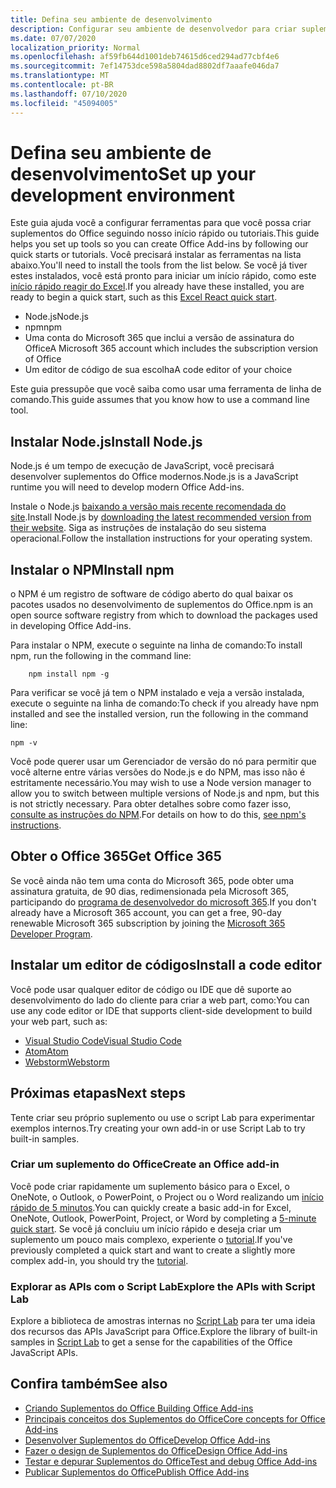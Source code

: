 ```yaml
---
title: Defina seu ambiente de desenvolvimento
description: Configurar seu ambiente de desenvolvedor para criar suplementos do Office
ms.date: 07/07/2020
localization_priority: Normal
ms.openlocfilehash: af59fb644d1001deb74615d6ced294ad77cbf4e6
ms.sourcegitcommit: 7ef14753dce598a5804dad8802df7aaafe046da7
ms.translationtype: MT
ms.contentlocale: pt-BR
ms.lasthandoff: 07/10/2020
ms.locfileid: "45094005"
---
```

# <a name="set-up-your-development-environment"></a><span data-ttu-id="b3fea-103">Defina seu ambiente de desenvolvimento</span><span class="sxs-lookup"><span data-stu-id="b3fea-103">Set up your development environment</span></span>

<span data-ttu-id="b3fea-104">Este guia ajuda você a configurar ferramentas para que você possa criar suplementos do Office seguindo nosso início rápido ou tutoriais.</span><span class="sxs-lookup"><span data-stu-id="b3fea-104">This guide helps you set up tools so you can create Office Add-ins by following our quick starts or tutorials.</span></span> <span data-ttu-id="b3fea-105">Você precisará instalar as ferramentas na lista abaixo.</span><span class="sxs-lookup"><span data-stu-id="b3fea-105">You'll need to install the tools from the list below.</span></span> <span data-ttu-id="b3fea-106">Se você já tiver estes instalados, você está pronto para iniciar um início rápido, como este [início rápido reagir do Excel](../quickstarts/excel-quickstart-react.md).</span><span class="sxs-lookup"><span data-stu-id="b3fea-106">If you already have these installed, you are ready to begin a quick start, such as this [Excel React quick start](../quickstarts/excel-quickstart-react.md).</span></span>

- <span data-ttu-id="b3fea-107">Node.js</span><span class="sxs-lookup"><span data-stu-id="b3fea-107">Node.js</span></span>
- <span data-ttu-id="b3fea-108">npm</span><span class="sxs-lookup"><span data-stu-id="b3fea-108">npm</span></span>
- <span data-ttu-id="b3fea-109">Uma conta do Microsoft 365 que inclui a versão de assinatura do Office</span><span class="sxs-lookup"><span data-stu-id="b3fea-109">A Microsoft 365 account which includes the subscription version of Office</span></span>
- <span data-ttu-id="b3fea-110">Um editor de código de sua escolha</span><span class="sxs-lookup"><span data-stu-id="b3fea-110">A code editor of your choice</span></span>

<span data-ttu-id="b3fea-111">Este guia pressupõe que você saiba como usar uma ferramenta de linha de comando.</span><span class="sxs-lookup"><span data-stu-id="b3fea-111">This guide assumes that you know how to use a command line tool.</span></span> 

## <a name="install-nodejs"></a><span data-ttu-id="b3fea-112">Instalar Node.js</span><span class="sxs-lookup"><span data-stu-id="b3fea-112">Install Node.js</span></span>

<span data-ttu-id="b3fea-113">Node.js é um tempo de execução de JavaScript, você precisará desenvolver suplementos do Office modernos.</span><span class="sxs-lookup"><span data-stu-id="b3fea-113">Node.js is a JavaScript runtime you will need to develop modern Office Add-ins.</span></span>

<span data-ttu-id="b3fea-114">Instale o Node.js [baixando a versão mais recente recomendada do site](https://nodejs.org).</span><span class="sxs-lookup"><span data-stu-id="b3fea-114">Install Node.js by [downloading the latest recommended version from their website](https://nodejs.org).</span></span> <span data-ttu-id="b3fea-115">Siga as instruções de instalação do seu sistema operacional.</span><span class="sxs-lookup"><span data-stu-id="b3fea-115">Follow the installation instructions for your operating system.</span></span>

## <a name="install-npm"></a><span data-ttu-id="b3fea-116">Instalar o NPM</span><span class="sxs-lookup"><span data-stu-id="b3fea-116">Install npm</span></span>

<span data-ttu-id="b3fea-117">o NPM é um registro de software de código aberto do qual baixar os pacotes usados no desenvolvimento de suplementos do Office.</span><span class="sxs-lookup"><span data-stu-id="b3fea-117">npm is an open source software registry from which to download the packages used in developing Office Add-ins.</span></span>

<span data-ttu-id="b3fea-118">Para instalar o NPM, execute o seguinte na linha de comando:</span><span class="sxs-lookup"><span data-stu-id="b3fea-118">To install npm, run the following in the command line:</span></span>

```command&nbsp;line
    npm install npm -g
```

<span data-ttu-id="b3fea-119">Para verificar se você já tem o NPM instalado e veja a versão instalada, execute o seguinte na linha de comando:</span><span class="sxs-lookup"><span data-stu-id="b3fea-119">To check if you already have npm installed and see the installed version, run the following in the command line:</span></span>

```command&nbsp;line
npm -v
```

<span data-ttu-id="b3fea-120">Você pode querer usar um Gerenciador de versão do nó para permitir que você alterne entre várias versões do Node.js e do NPM, mas isso não é estritamente necessário.</span><span class="sxs-lookup"><span data-stu-id="b3fea-120">You may wish to use a Node version manager to allow you to switch between multiple versions of Node.js and npm, but this is not strictly necessary.</span></span> <span data-ttu-id="b3fea-121">Para obter detalhes sobre como fazer isso, [consulte as instruções do NPM](https://docs.npmjs.com/downloading-and-installing-node-js-and-npm).</span><span class="sxs-lookup"><span data-stu-id="b3fea-121">For details on how to do this, [see npm's instructions](https://docs.npmjs.com/downloading-and-installing-node-js-and-npm).</span></span>

## <a name="get-office-365"></a><span data-ttu-id="b3fea-122">Obter o Office 365</span><span class="sxs-lookup"><span data-stu-id="b3fea-122">Get Office 365</span></span>

<span data-ttu-id="b3fea-123">Se você ainda não tem uma conta do Microsoft 365, pode obter uma assinatura gratuita, de 90 dias, redimensionada pela Microsoft 365, participando do [programa de desenvolvedor do microsoft 365](https://developer.microsoft.com/office/dev-program).</span><span class="sxs-lookup"><span data-stu-id="b3fea-123">If you don't already have a Microsoft 365 account, you can get a free, 90-day renewable Microsoft 365 subscription by joining the [Microsoft 365 Developer Program](https://developer.microsoft.com/office/dev-program).</span></span>

## <a name="install-a-code-editor"></a><span data-ttu-id="b3fea-124">Instalar um editor de códigos</span><span class="sxs-lookup"><span data-stu-id="b3fea-124">Install a code editor</span></span>

<span data-ttu-id="b3fea-125">Você pode usar qualquer editor de código ou IDE que dê suporte ao desenvolvimento do lado do cliente para criar a web part, como:</span><span class="sxs-lookup"><span data-stu-id="b3fea-125">You can use any code editor or IDE that supports client-side development to build your web part, such as:</span></span>

- [<span data-ttu-id="b3fea-126">Visual Studio Code</span><span class="sxs-lookup"><span data-stu-id="b3fea-126">Visual Studio Code</span></span>](https://code.visualstudio.com/)
- [<span data-ttu-id="b3fea-127">Atom</span><span class="sxs-lookup"><span data-stu-id="b3fea-127">Atom</span></span>](https://atom.io)
- [<span data-ttu-id="b3fea-128">Webstorm</span><span class="sxs-lookup"><span data-stu-id="b3fea-128">Webstorm</span></span>](https://www.jetbrains.com/webstorm)

## <a name="next-steps"></a><span data-ttu-id="b3fea-129">Próximas etapas</span><span class="sxs-lookup"><span data-stu-id="b3fea-129">Next steps</span></span>

<span data-ttu-id="b3fea-130">Tente criar seu próprio suplemento ou use o script Lab para experimentar exemplos internos.</span><span class="sxs-lookup"><span data-stu-id="b3fea-130">Try creating your own add-in or use Script Lab to try built-in samples.</span></span>

### <a name="create-an-office-add-in"></a><span data-ttu-id="b3fea-131">Criar um suplemento do Office</span><span class="sxs-lookup"><span data-stu-id="b3fea-131">Create an Office add-in</span></span>

<span data-ttu-id="b3fea-132">Você pode criar rapidamente um suplemento básico para o Excel, o OneNote, o Outlook, o PowerPoint, o Project ou o Word realizando um [início rápido de 5 minutos](/office/dev/add-ins/).</span><span class="sxs-lookup"><span data-stu-id="b3fea-132">You can quickly create a basic add-in for Excel, OneNote, Outlook, PowerPoint, Project, or Word by completing a [5-minute quick start](/office/dev/add-ins/).</span></span> <span data-ttu-id="b3fea-133">Se você já concluiu um início rápido e deseja criar um suplemento um pouco mais complexo, experiente o [tutorial](/office/dev/add-ins/).</span><span class="sxs-lookup"><span data-stu-id="b3fea-133">If you've previously completed a quick start and want to create a slightly more complex add-in, you should try the [tutorial](/office/dev/add-ins/).</span></span>

### <a name="explore-the-apis-with-script-lab"></a><span data-ttu-id="b3fea-134">Explorar as APIs com o Script Lab</span><span class="sxs-lookup"><span data-stu-id="b3fea-134">Explore the APIs with Script Lab</span></span>

<span data-ttu-id="b3fea-135">Explore a biblioteca de amostras internas no [Script Lab](explore-with-script-lab.md) para ter uma ideia dos recursos das APIs JavaScript para Office.</span><span class="sxs-lookup"><span data-stu-id="b3fea-135">Explore the library of built-in samples in [Script Lab](explore-with-script-lab.md) to get a sense for the capabilities of the Office JavaScript APIs.</span></span>

## <a name="see-also"></a><span data-ttu-id="b3fea-136">Confira também</span><span class="sxs-lookup"><span data-stu-id="b3fea-136">See also</span></span>

- [<span data-ttu-id="b3fea-137">Criando Suplementos do Office </span><span class="sxs-lookup"><span data-stu-id="b3fea-137">Building Office Add-ins</span></span>](../overview/office-add-ins-fundamentals.md)
- [<span data-ttu-id="b3fea-138">Principais conceitos dos Suplementos do Office</span><span class="sxs-lookup"><span data-stu-id="b3fea-138">Core concepts for Office Add-ins</span></span>](../overview/core-concepts-office-add-ins.md)
- [<span data-ttu-id="b3fea-139">Desenvolver Suplementos do Office</span><span class="sxs-lookup"><span data-stu-id="b3fea-139">Develop Office Add-ins</span></span>](../develop/develop-overview.md)
- [<span data-ttu-id="b3fea-140">Fazer o design de Suplementos do Office</span><span class="sxs-lookup"><span data-stu-id="b3fea-140">Design Office Add-ins</span></span>](../design/add-in-design.md)
- [<span data-ttu-id="b3fea-141">Testar e depurar Suplementos do Office</span><span class="sxs-lookup"><span data-stu-id="b3fea-141">Test and debug Office Add-ins</span></span>](../testing/test-debug-office-add-ins.md)
- [<span data-ttu-id="b3fea-142">Publicar Suplementos do Office</span><span class="sxs-lookup"><span data-stu-id="b3fea-142">Publish Office Add-ins</span></span>](../publish/publish.md)
